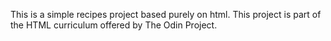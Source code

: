 This is a simple recipes project based purely on html. 
This project is part of the HTML curriculum offered by The Odin Project.